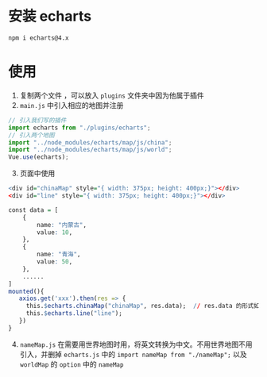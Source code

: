 # 安装 echarts

`npm i echarts@4.x`

# 使用

1. 复制两个文件 ，可以放入 `plugins` 文件夹中因为他属于插件
2. `main.js` 中引入相应的地图并注册

```javascript
// 引入我们写的插件
import echarts from "./plugins/echarts";
// 引入两个地图
import "../node_modules/echarts/map/js/china";
import "../node_modules/echarts/map/js/world";
Vue.use(echarts);
```

3. 页面中使用

```r
<div id="chinaMap" style="{ width: 375px; height: 400px;}"></div>
<div id="line" style="{ width: 375px; height: 400px;}"></div>

const data = [
    {
        name: "内蒙古",
        value: 10,
    },
    {
        name: "青海",
        value: 50,
    },
    ......
]
mounted(){
   axios.get('xxx').then(res => {
     this.$echarts.chinaMap("chinaMap", res.data);  // res.data 的形式如 data 所示
     this.$echarts.line("line");
   })        
}
```

4. `nameMap.js` 在需要用世界地图时用，将英文转换为中文。不用世界地图不用引入，并删掉 `echarts.js` 中的 `import nameMap from "./nameMap";` 以及 `worldMap` 的 `option` 中的 `nameMap` 

